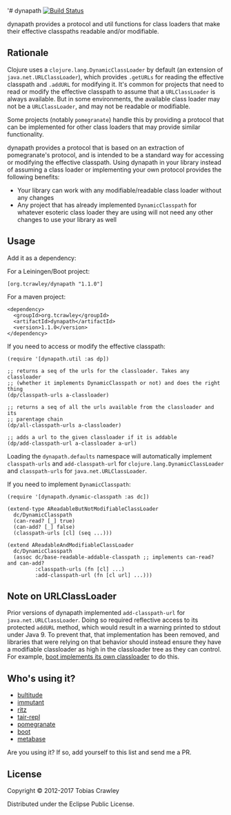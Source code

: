 '# dynapath [![Build Status](https://secure.travis-ci.org/tobias/dynapath.png?branch=master)](https://travis-ci.org/tobias/dynapath)

dynapath provides a protocol and util functions for class loaders that
make their effective classpaths readable and/or modifiable.

## Rationale 

Clojure uses a `clojure.lang.DynamicClassLoader` by default (an
extension of `java.net.URLClassLoader`), which provides `.getURLs` for
reading the effective classpath and `.addURL` for modifying it. It's
common for projects that need to read or modify the effective
classpath to assume that a `URLClassLoader` is always available. But
in some environments, the available class loader may not be a
`URLClassLoader`, and may not be readable or modifiable.

Some projects (notably `pomegranate`) handle this by providing a
protocol that can be implemented for other class loaders that may
provide similar functionality.

dynapath provides a protocol that is based on an extraction of
pomegranate's protocol, and is intended to be a standard way for
accessing or modifying the effective classpath. Using dynapath in your
library instead of assuming a class loader or implementing your own
protocol provides the following benefits:

* Your library can work with any modifiable/readable class loader
  without any changes
* Any project that has already implemented `DynamicClasspath` for
  whatever esoteric class loader they are using will not need any
  other changes to use your library as well

## Usage

Add it as a dependency:

For a Leiningen/Boot project:

    [org.tcrawley/dynapath "1.1.0"]

For a maven project:

    <dependency>
      <groupId>org.tcrawley</groupId>
      <artifactId>dynapath</artifactId>
      <version>1.1.0</version>
    </dependency>

If you need to access or modify the effective classpath:

    (require '[dynapath.util :as dp])
    
    ;; returns a seq of the urls for the classloader. Takes any classloader
    ;; (whether it implements DynamicClasspath or not) and does the right thing
    (dp/classpath-urls a-classloader)
      
    ;; returns a seq of all the urls available from the classloader and its 
    ;; parentage chain
    (dp/all-classpath-urls a-classloader)
    
    ;; adds a url to the given classloader if it is addable
    (dp/add-classpath-url a-classloader a-url)

Loading the `dynapath.defaults` namespace will automatically implement 
`classpath-urls` and `add-classpath-url` for `clojure.lang.DynamicClassLoader` and
`classpath-urls` for `java.net.URLClassLoader`.

If you need to implement `DynamicClasspath`:

    (require '[dynapath.dynamic-classpath :as dc])
    
    (extend-type AReadableButNotModifiableClassLoader
      dc/DynamicClasspath
      (can-read? [_] true)
      (can-add? [_] false)
      (classpath-urls [cl] (seq ...)))

    (extend AReadableAndModifiableClassLoader
      dc/DynamicClasspath
      (assoc dc/base-readable-addable-classpath ;; implements can-read? and can-add?
             :classpath-urls (fn [cl] ...)
             :add-classpath-url (fn [cl url] ...)))

## Note on URLClassLoader

Prior versions of dynapath implemented `add-classpath-url` for
`java.net.URLClassLoader`. Doing so required reflective access to its
protected `addURL` method, which would result in a warning printed to
stdout under Java 9. To prevent that, that implementation has been
removed, and libraries that were relying on that behavior should
instead ensure they have a modifiable classloader as high in the
classloader tree as they can control. For example,
[boot implements its own classloader](https://github.com/boot-clj/boot/commit/a046a497a8bb7f3d1e7aa8d4db4a81c51beaef7d)
to do this.

## Who's using it?

* [bultitude](https://github.com/Raynes/bultitude)
* [immutant](https://github.com/immutant/immutant)
* [ritz](https://github.com/pallet/ritz)
* [tair-repl](https://github.com/xumingming/tair-repl)
* [pomegranate](https://github.com/cemerick/pomegranate)
* [boot](http://boot-clj.com/)
* [metabase](https://github.com/metabase/metabase)

Are you using it? If so, add yourself to this list and send me a PR.

## License

Copyright © 2012-2017 Tobias Crawley

Distributed under the Eclipse Public License.
